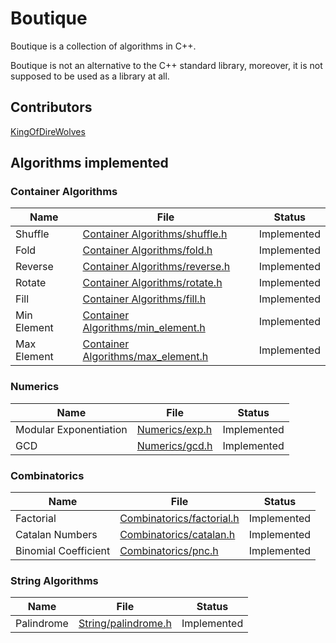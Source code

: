 # Boutique

Boutique is a collection of algorithms in C++. 

Boutique is not an alternative to the C++ standard library, moreover, it is not supposed to be used as a library at all. 


## Contributors
[KingOfDireWolves](https://github.com/kodwx/)


## Algorithms implemented 

### Container Algorithms
| Name | File | Status | 
|------|------|--------|
| Shuffle | [Container Algorithms/shuffle.h](https://github.com/KingOfDireWolves/Boutique/blob/main/Container%20Algorithms/shuffle.h) | Implemented |
| Fold | [Container Algorithms/fold.h](https://github.com/KingOfDireWolves/Boutique/blob/main/Container%20Algorithms/fold.h) | Implemented |
| Reverse | [Container Algorithms/reverse.h](https://github.com/KingOfDireWolves/Boutique/blob/main/Container%20Algorithms/reverse.h) | Implemented |
| Rotate | [Container Algorithms/rotate.h](https://github.com/KingOfDireWolves/Boutique/blob/main/Container%20Algorithms/rotate.h) | Implemented |
| Fill | [Container Algorithms/fill.h](https://github.com/KingOfDireWolves/Boutique/blob/main/Container%20Algorithms/fill.h) | Implemented |
| Min Element | [Container Algorithms/min_element.h](https://github.com/KingOfDireWolves/Boutique/blob/main/Container%20Algorithms/min_element.h) | Implemented |
| Max Element | [Container Algorithms/max_element.h](https://github.com/KingOfDireWolves/Boutique/blob/main/Container%20Algorithms/max_element.h) | Implemented |

### Numerics
| Name | File | Status | 
|------|------|--------|
| Modular Exponentiation | [Numerics/exp.h](https://github.com/KingOfDireWolves/Boutique/blob/main/Numerics/exp.h) | Implemented |
| GCD | [Numerics/gcd.h](https://github.com/KingOfDireWolves/Boutique/blob/main/Numerics/gcd.h) | Implemented |

### Combinatorics
| Name | File | Status | 
|------|------|--------|
| Factorial | [Combinatorics/factorial.h](https://github.com/KingOfDireWolves/Boutique/blob/main/Combinatorics/factorial.h) | Implemented |
| Catalan Numbers | [Combinatorics/catalan.h](https://github.com/KingOfDireWolves/Boutique/blob/main/Combinatorics/catalan.h) | Implemented |
| Binomial Coefficient | [Combinatorics/pnc.h](https://github.com/KingOfDireWolves/Boutique/blob/main/Combinatorics/pnc.h) | Implemented |

### String Algorithms
| Name | File | Status | 
|------|------|--------|
| Palindrome | [String/palindrome.h](https://github.com/KingOfDireWolves/Boutique/blob/main/String/palindrome.h) | Implemented |




